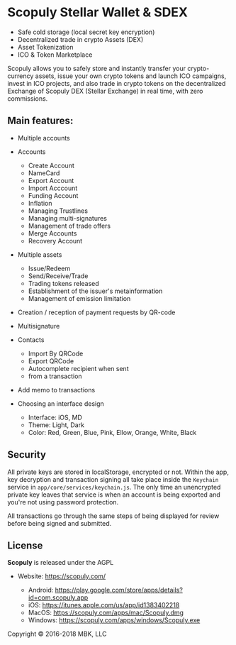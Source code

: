 # Scopuly Stellar Wallet & SDEX

- Safe cold storage (local secret key encryption)
- Decentralized trade in crypto Assets (DEX)
- Asset Tokenization
- ICO & Token Marketplace

Scopuly allows you to safely store and instantly transfer your crypto-currency assets, issue your own crypto tokens and launch ICO campaigns, invest in ICO projects, and also trade in crypto tokens on the decentralized Exchange of Scopuly DEX (Stellar Exchange) in real time, with zero commissions.

## Main features:

* Multiple accounts

* Accounts
  * Create Account
  * NameCard
  * Export Account
  * Import Acccount
  * Funding Account
  * Inflation
  * Managing Trustlines
  * Managing multi-signatures
  * Management of trade offers
  * Merge Accounts
  * Recovery Account
  
* Multiple assets
  * Issue/Redeem
  * Send/Receive/Trade
  * Trading tokens released
  * Establishment of the issuer's metainformation
  * Management of emission limitation

* Creation / reception of payment requests by QR-code

* Multisignature

* Contacts
  * Import By QRCode
  * Export QRCode
  * Autocomplete recipient when sent
  * from a transaction

* Add memo to transactions
    
* Choosing an interface design
  * Interface: iOS, MD
  * Theme: Light, Dark
  * Color: Red, Green, Blue, Pink, Ellow, Orange, White, Black


## Security

All private keys are stored in localStorage, encrypted or not. Within the app, key decryption and transaction signing all take place inside the `Keychain` service in `app/core/services/keychain.js`. The only time an unencrypted private key leaves that service is when an account is being exported and you're not using password protection.

All transactions go through the same steps of being displayed for review before being signed and submitted.

## License

**Scopuly** is released under the AGPL

* Website: https://scopuly.com/

  * Android: https://play.google.com/store/apps/details?id=com.scopuly.app
  * iOS: https://itunes.apple.com/us/app/id1383402218
  * MacOS: https://scopuly.com/apps/mac/Scopuly.dmg
  * Windows: https://scopuly.com/apps/windows/Scopuly.exe

Copyright &copy; 2016-2018 MBK, LLC
